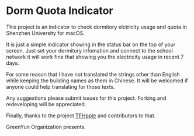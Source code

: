 # Dorm Quota Indicator
This project is an indicator to check dormitory elctricity usage and quota in Shenzhen University for macOS.

It is just a simple indicator showing in the status bar on the top of your screen. Just set your dormitory infomation and connect to the school network it will work fine that showing you the electricity usage in recent 7 days.

For some reason that I have not translated the strings other than English while keeping the building names as them in Chinese. It will be welcomed if anyone could help translating for those texts.

Any suggestions please submit issues for this project. Forking and redeveloping will be appreciated.

Finally, thanks to the project [TFHpple](https://github.com/topfunky/hpple) and contributors to that.

GreenYun Organization presents.
